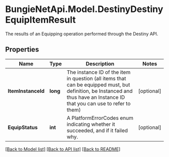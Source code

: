 # BungieNetApi.Model.DestinyDestinyEquipItemResult
The results of an Equipping operation performed through the Destiny API.
## Properties

Name | Type | Description | Notes
------------ | ------------- | ------------- | -------------
**ItemInstanceId** | **long** | The instance ID of the item in question (all items that can be equipped must, but definition, be Instanced and thus have an Instance ID that you can use to refer to them) | [optional] 
**EquipStatus** | **int** | A PlatformErrorCodes enum indicating whether it succeeded, and if it failed why. | [optional] 

[[Back to Model list]](../README.md#documentation-for-models) [[Back to API list]](../README.md#documentation-for-api-endpoints) [[Back to README]](../README.md)

